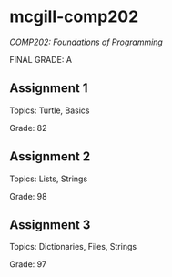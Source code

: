 # mcgill-comp202
*COMP202: Foundations of Programming*

FINAL GRADE: A

## Assignment 1
Topics: Turtle, Basics

Grade: 82

## Assignment 2
Topics: Lists, Strings

Grade: 98

## Assignment 3
Topics: Dictionaries, Files, Strings

Grade: 97



